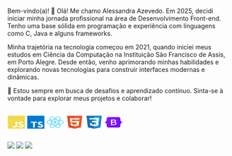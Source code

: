 Bem-vindo(a)! 👋
Olá! Me chamo Alessandra Azevedo. Em 2025, decidi iniciar minha jornada profissional na área de Desenvolvimento Front-end. Tenho uma base sólida em programação e experiência com linguagens como C, Java e alguns frameworks.

Minha trajetória na tecnologia começou em 2021, quando iniciei meus estudos em Ciência da Computação na Instituição São Francisco de Assis, em Porto Alegre. Desde então, venho aprimorando minhas habilidades e explorando novas tecnologias para construir interfaces modernas e dinâmicas.

🚀 Estou sempre em busca de desafios e aprendizado contínuo. Sinta-se à vontade para explorar meus projetos e colaborar!


<div style="display: inline_block"><br>
  <img align="center" alt="lele-Js" height="30" width="40" src="https://raw.githubusercontent.com/devicons/devicon/master/icons/javascript/javascript-plain.svg">
  <img align="center" alt=lele-Ts" height="30" width="40" src="https://raw.githubusercontent.com/devicons/devicon/master/icons/typescript/typescript-plain.svg">
  <img align="center" alt="lele-React" height="30" width="40" src="https://raw.githubusercontent.com/devicons/devicon/master/icons/react/react-original.svg">
  <img align="center" alt="lele-HTML" height="30" width="40" src="https://raw.githubusercontent.com/devicons/devicon/master/icons/html5/html5-original.svg">
  <img align="center" alt="lele-CSS" height="30" width="40" src="https://raw.githubusercontent.com/devicons/devicon/master/icons/css3/css3-original.svg">
  <img align="center" alt="Bootstrap" height="30" width="40" src="https://raw.githubusercontent.com/devicons/devicon/master/icons/bootstrap/bootstrap-original.svg">

</div>
  
  ##
 
<div> 
 
  <a href="https://instagram.com/lelepoazl" target="_blank"><img src="https://img.shields.io/badge/-Instagram-%23E4405F?style=for-the-badge&logo=instagram&logoColor=white" target="_blank"></a>
  <a href = "mailto:Alessandradev2025@gmail.com"><img src="https://img.shields.io/badge/-Gmail-%23333?style=for-the-badge&logo=gmail&logoColor=white" target="_blank"></a>
  <a href="https://(https://www.linkedin.com/in/alessandra-azevedo-718803353/)" target="_blank"><img src="https://img.shields.io/badge/-LinkedIn-%230077B5?style=for-the-badge&logo=linkedin&logoColor=white" target="_blank"></a> 
  
</div>
